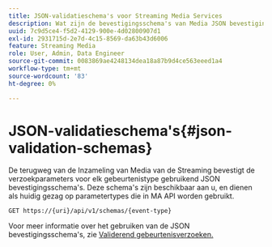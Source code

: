 ```yaml
---
title: JSON-validatieschema's voor Streaming Media Services
description: Wat zijn de bevestigingsschema's van Media JSON bevestiging en hoe zij worden gebruikt om de correcte parameters van het verzoeklichaam voor elk type van gebeurtenis te bepalen.
uuid: 7c9d5ce4-f5d2-4129-900e-4d02800907d1
exl-id: 2931715d-2e7d-4c15-8569-da63b43d6006
feature: Streaming Media
role: User, Admin, Data Engineer
source-git-commit: 0083869ae4248134dea18a87b9d4ce563eeed1a4
workflow-type: tm+mt
source-wordcount: '83'
ht-degree: 0%

---
```


# JSON-validatieschema&#39;s{#json-validation-schemas}

De terugweg van de Inzameling van Media van de Streaming bevestigt de verzoekparameters voor elk gebeurtenistype gebruikend JSON bevestigingsschema&#39;s. Deze schema&#39;s zijn beschikbaar aan u, en dienen als huidig gezag op parametertypes die in MA API worden gebruikt.

`GET https://{uri}/api/v1/schemas/{event-type}`

Voor meer informatie over het gebruiken van de JSON bevestigingsschema&#39;s, zie [ Validerend gebeurtenisverzoeken.](../mc-api-impl/mc-api-validate-reqs.md)
